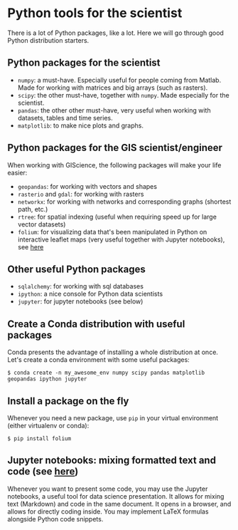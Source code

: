 # Python tools for the scientist
There is a lot of Python packages, like a lot. Here we will go through good Python distribution starters.

## Python packages for the scientist
* ``numpy``: a must-have. Especially useful for people coming from Matlab. Made for working with matrices and big arrays (such as rasters).
* ``scipy``: the other must-have, together with ``numpy``. Made especially for the scientist.
* ``pandas``: the other other must-have, very useful when working with datasets, tables and time series.
* ``matplotlib``: to make nice plots and graphs.

## Python packages for the GIS scientist/engineer
When working with GIScience, the following packages will make your life easier:
* ``geopandas``: for working with vectors and shapes
* ``rasterio`` and ``gdal``: for working with rasters
* ``networkx``: for working with networks and corresponding graphs (shortest path, etc.)
* ``rtree``: for spatial indexing (useful when requiring speed up for large vector datasets)
* ``folium``: for visualizing data that's been manipulated in Python on interactive leaflet maps (very useful together with Jupyter notebooks), see [here](https://python-visualization.github.io/folium/quickstart.html#Getting-Started)

## Other useful Python packages
* ``sqlalchemy``: for working with sql databases
* ``ipython``: a nice console for Python data scientists
* ``jupyter``: for jupyter notebooks (see below)

## Create a Conda distribution with useful packages
Conda presents the advantage of installing a whole distribution at once. Let's create a conda environment with some useful packages:
```shell
$ conda create -n my_awesome_env numpy scipy pandas matplotlib geopandas ipython jupyter
```

## Install a package on the fly
Whenever you need a new package, use `pip` in your virtual environment (either virtualenv or conda):
```shell
$ pip install folium
```

## Jupyter notebooks: mixing formatted text and code (see [here](https://mybinder.org/v2/git/https%3A%2F%2Fframagit.org%2Fbenjaminpillot%2Fcovid-19/master))

Whenever you want to present some code, you may use the Jupyter notebooks, a useful tool for data science presentation. It allows for mixing text (Markdown) and code in the same document.
It opens in a browser, and allows for directly coding inside. You may implement LaTeX formulas alongside Python code snippets.

